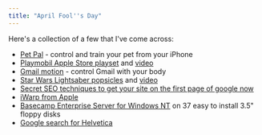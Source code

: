 ```yaml
---
title: "April Fool''s Day"
---
```

<p>Here's a collection of a few that I've come across:</p>
<ul>
<li><a href="http://www.razorianfly.com/2011/03/30/pet-pal%E2%84%A2-control-and-train-your-household-pet-from-an-iphone-video/">Pet Pal</a> - control and train your pet from your iPhone</li>
<li><a href="http://www.thinkgeek.com/interests/looflirpa/e8bb/">Playmobil Apple Store playset</a> and <a href="http://www.youtube.com/watch?v=oSU3ijxkp8Y">video</a></li>
<li><a href="http://mail.google.com/mail/help/motion.html">Gmail motion</a> - control Gmail with your body</li>
<li><a href="http://www.thinkgeek.com/interests/looflirpa/e8b8/">Star Wars Lightsaber popsicles</a> and <a href="http://www.youtube.com/watch?v=OsQxpQyoZrY">video</a></li>
<li><a href="http://thinkvitamin.com/doubleseo/secret-seo-technique-to-get-your-site-on-the-first-page-of-google-now/">Secret SEO techniques to get your site on the first page of google now</a></li>
<li><a href="http://www.tuaw.com/2011/04/01/apple-debuts-iwarp-interstellar-travel-for-the-rest-of-us/">iWarp from Apple</a></li>
<li><a href="http://37signals.com/svn/posts/2839-announcing-basecamp-enterprise-server-for-windows-nt">Basecamp Enterprise Server for Windows NT</a> on 37 easy to install 3.5" floppy disks</li>
<li><a href="http://www.google.ca/search?client=safari&rls=en&q=helvetica&ie=UTF-8&oe=UTF-8&redir_esc=&ei=he2VTZX7JoKztweOxuCBDA">Google search for Helvetica</a></li>
</ul>
